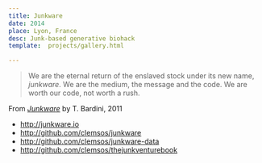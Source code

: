 ```yaml
---
title: Junkware
date: 2014
place: Lyon, France
desc: Junk-based generative biohack 
template:  projects/gallery.html

---
```


> We are the eternal return of the enslaved stock under its new name,  *junkware*.
> We are the medium, the message and the code.
> We are worth our code, not worth a rush.

From *[Junkware](http://books.google.fr/books?id=7hZDllG70OYC&lpg=PP1&hl=fr&pg=PA9#v=onepage&q&f=true)* by T. Bardini, 2011


* http://junkware.io
* http://github.com/clemsos/junkware
* http://github.com/clemsos/junkware-data
* http://github.com/clemsos/thejunkventurebook
